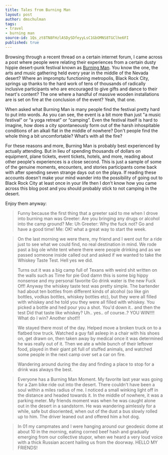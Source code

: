 ```yaml
---
title: Tales from Burning Man
layout: post
author: dmschulman
tags:
- travel
- burning man
source-id: 1Qs_zt8TN8FHzlASDySDfeyyLsC1GbOMNS8TGClhe6FI
published: true
---
```

Browsing through a recent thread on a certain internet forum, I came across a post where people were relating their experiences from a certain dusty hippie desert-punk festival known as [Burning Man](https://burningman.org/). You know the one, the arts and music gathering held every year in the middle of the Nevada desert? Where an impromptu functioning metropolis, Black Rock City, springs up thanks to the hard work of tens of thousands of radically inclusive participants who are encouraged to give gifts and dance to their heart's content? The one where a handful of massive wooden installations are is set on fire at the conclusion of the event? Yeah, that one.

When asked what Burning Man is many people find the festival pretty hard to put into words. As you can see, the event is a bit more than just "a music festival" or “a yoga retreat” or “camping”. Even the festival itself is hard to imagine, how does a city spontaneously form out of the harsh inhospitable conditions of an alkali flat in the middle of nowhere? Don't people find the whole thing a bit uncomfortable? What’s with all the fire?

For these reasons and more, Burning Man is probably best experienced by actually attending. But in lieu of spending thousands of dollars on equipment, plane tickets, event tickets, hotels, and more, reading about other people's experiences is a close second. This is just a sample of some of the genuine moments, encounters, and stories participants come back with after spending seven strange days out on the playa. If reading these accounts doesn't make your mind wander into the possibility of going out to Black Rock City at least once in your life then I don’t know how you came across this blog post and you should probably stick to not camping in the desert.

Enjoy them anyway:

> Funny because the first thing that a greeter said to me when I drove into burning man was
> Greeter: Are you bringing any drugs or alcohol into the camp ground?
> Me: Uh
> Greeter: Why the fuck not? Go and have a good time!
> Me: OK!
> what a great way to start the week.

> On the last morning we were there, my friend and I went out for a ride just to see what we could find, no real destination in mind. We rode past a big ole white tent where there were people drinking and as we passed someone inside called out and asked if we wanted to take the Whiskey Taste Test. Hell yes we did.
>
> Turns out it was a big camp full of Texans with weird shit written on the walls such as Time for pie God damn this is some big hippy nonsense and my personal favorite Go drink water is the new Fuck Off! Anyway the whiskey taste test was pretty simple. The bartender had about ten bottles from different kinds of alcohol (so like gin bottles, vodkas bottles, whiskey bottles etc), but they were all filled with whiskey and he told you they were all filled with whiskey. You picked a bottle and hed pour you a shot. You'd down it.. and then the test Did that taste like whiskey? Uh.. yes.. of course..? YOU WIN!!!! What do I win? Another shot!!!
>
> We stayed there most of the day. Helped move a broken truck on to a flatbed tow truck. Watched a guy fall asleep in a chair with his shoes on, get drawn on, then taken away by medical once it was determined he was really out of it. Then we ate a while bunch of their leftover food, played in their giant pit full of stuffed animals, and watched some people in the next camp over set a car on fire.
>
> Wandering around during the day and finding a place to stop for a drink was always the best.

> Everyone has a Burning Man Moment. My favorite last year was going for a 2am bike ride out into the desert. There couldn't have been a soul within a miles radius of me. I noticed a small winking light off in the distance and headed towards it. In the middle of nowhere, it was a parking meter. My friends moment was when he was caught alone out in the desert in a sandstorm. He was wandering aimlessly for a while, safe but disoriented, when out of the dust a bus slowly rolled up to him. The driver leaned out and offered him a hot dog.

> In 01 my campmates and I were hanging around our geodesic dome at about 10 in the morning, eating corned beef hash and gradually emerging from our collective stupor, when we heard a very loud voice with a thick Russian accent hailing us from the doorway. HELLO MY FRIENDS!

